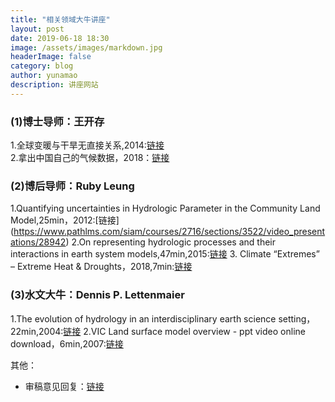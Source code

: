 ```yaml
---
title: "相关领域大牛讲座"
layout: post
date: 2019-06-18 18:30
image: /assets/images/markdown.jpg
headerImage: false
category: blog
author: yunamao
description: 讲座网站
---
```

### (1)博士导师：王开存

1.全球变暖与干旱无直接关系,2014:[链接](http://blog.sciencenet.cn/blog-1208826-800311.html)  <br>
2.拿出中国自己的气候数据，2018：[链接](http://edu.sina.com.cn/l/2018-03-28/doc-ifysqfnh7705613.shtml)


### (2)博后导师：Ruby Leung

1.Quantifying uncertainties in Hydrologic Parameter in the Community Land Model,25min，2012:[链接]  (https://www.pathlms.com/siam/courses/2716/sections/3522/video_presentations/28942)
2.On representing hydrologic processes and their interactions in earth system models,47min,2015:[链接](https://www.youtube.com/watch?v=KxksJsigJC4) 
3. Climate “Extremes” – Extreme Heat & Droughts，2018,7min:[链接](https://www.youtube.com/watch?v=qcW0ch7eeo0)

### (3)水文大牛：Dennis P. Lettenmaier

1.The evolution of hydrology in an interdisciplinary earth science setting，22min,2004:[链接](https://slideplayer.com/slide/8821151/)
2.VIC Land surface model overview - ppt video online download，6min,2007:[链接](https://slideplayer.com/slide/8442268/)

其他：
- 审稿意见回复：[链接](http://blog.sciencenet.cn/blog-71964-1080579.html)

